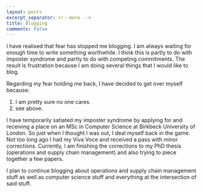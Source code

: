 ```yaml
---
layout: posts
excerpt_separator: <!--more -->
title: Blogging
comments: False
---
```


I have realised that fear has stopped me blogging. I am always waiting for enough time to write something worthwhile. <!--more --> I think this is partly to do with imposter syndrome and partly to do with competing commitments. The result is frustration because I am doing several things that I would like to blog.

Regarding my fear holding me back, I have decided to get over myself because:

1. I am pretty sure no one cares.
2. see above. 

I have temporarily satiated my imposter syndrome by applying for and receiving a place on an MSc in Computer Science at Birkbeck University of London. So just when I thought I was out, I deal myself back in the game. Not too long ago I had my Viva Voce and received a pass with minor corrections. Currently, I am finishing the corrections to my PhD thesis (operations and supply chain management) and also trying to piece together a few papers. 

I plan to continue blogging about operations and supply chain management stuff as well as computer science stuff and everything at the intersection of said stuff.